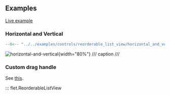 ## Examples

[Live example](https://flet-controls-gallery.fly.dev/input/autofillgroup)

### Horizontal and Vertical

```python
--8<-- "../../examples/controls/reorderable_list_view/horizontal_and_vertical.py"
```

![horizontal-and-vertical](../../examples/controls/reorderable_list_view/media/horizontal_and_vertical.gif){width="80%"}
/// caption
///

### Custom drag handle

See [this](reorderabledraggable.md#examples).

::: flet.ReorderableListView
